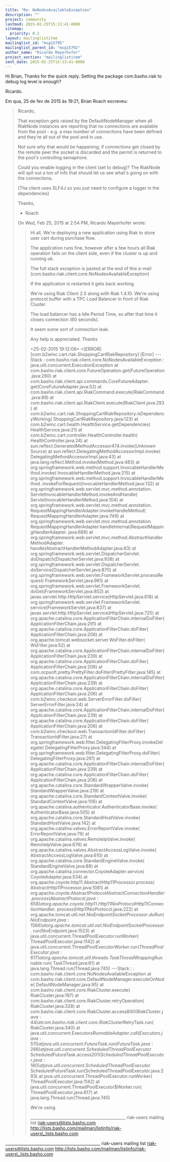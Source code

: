 ```yaml
---
title: "Re: NoNodesAvailableException"
description: ""
project: community
lastmod: 2015-02-25T15:13:41-0800
sitemap:
  priority: 0.2
layout: mailinglistitem
mailinglist_id: "msg15795"
mailinglist_parent_id: "msg15792"
author_name: "Ricardo Mayerhofer"
project_section: "mailinglistitem"
sent_date: 2015-02-25T15:13:41-0800
---
```



Hi Brian,
Thanks for the quick reply. Setting the package com.basho.riak to debug log
level is enough?

Ricardo.

Em qua, 25 de fev de 2015 às 19:21, Brian Roach  escreveu:

> Ricardo,
>
> That exception gets raised by the DefaultNodeManager when all RiakNode
> instances are reporting that no connections are available from the
> pool - e.g. a max number of connections have been defined and they're
> all out of the pool and in use.
>
> Not sure why that would be happening; if connections get closed by the
> remote peer the socket is discarded and the permit is returned to the
> pool's controlling semaphore.
>
> Could you enable logging in the client (set to debug)? The RiakNode
> will spit out a ton of info that should let us see what's going on
> with the connections.
>
> (The client uses SLF4J so you just need to configure a logger in the
> dependencies)
>
> Thanks,
> - Roach
>
>
> On Wed, Feb 25, 2015 at 2:54 PM, Ricardo Mayerhofer
>  wrote:
> > Hi all,
> > We're deploying a new application using Riak to store user cart during
> > purchase flow.
> >
> > The application runs fine, however after a few hours all Riak operation
> > fails on the client side, even if the cluster is up and running ok.
> >
> > The full stack exception is pasted at the end of this e-mail
> > (com.basho.riak.client.core.NoNodesAvailableException)
> >
> > If the application is restarted it gets back working.
> >
> > We're using Riak Client 2.0 along with Riak 1.4.10. We're using protocol
> > buffer with a TPC Load Balancer in front of Riak Cluster.
> >
> > The load balancer has a Idle Period Time, so after that time it closes
> > connection (60 seconds).
> >
> > It seem some sort of connection leak.
> >
> > Any help is appreciated. Thanks
> >
> > <25-02-2015 19:12:09> 
> >   <[ERROR]
> > [com.b2winc.cart.riak.ShoppingCartRiakRepository] [Error]
> > ---Stack : com.basho.riak.client.core.NoNodesAvailableException :
> > java.util.concurrent.ExecutionException at
> > com.basho.riak.client.core.FutureOperation.get(FutureOperation.java:260)
> > at
> > com.basho.riak.client.api.commands.CoreFutureAdapter.
> get(CoreFutureAdapter.java:52)
> > at com.basho.riak.client.api.RiakCommand.execute(RiakCommand.java:89)
> > at com.basho.riak.client.api.RiakClient.execute(RiakClient.java:293)
> > at
> > com.b2winc.cart.riak.ShoppingCartRiakRepository.isDependencyWorking(
> ShoppingCartRiakRepository.java:123)
> > at
> > com.b2winc.cart.health.HealthService.getDependencies(
> HealthService.java:21)
> > at
> > com.b2winc.cart.controller.HealthController.health(
> HealthController.java:24)
> > at sun.reflect.GeneratedMethodAccessor474.invoke(Unknown Source)
> > at
> > sun.reflect.DelegatingMethodAccessorImpl.invoke(
> DelegatingMethodAccessorImpl.java:43)
> > at java.lang.reflect.Method.invoke(Method.java:483)
> > at
> > org.springframework.web.method.support.InvocableHandlerMethod.invoke(
> InvocableHandlerMethod.java:215)
> > at
> > org.springframework.web.method.support.InvocableHandlerMethod.
> invokeForRequest(InvocableHandlerMethod.java:132)
> > at
> > org.springframework.web.servlet.mvc.method.annotation.
> ServletInvocableHandlerMethod.invokeAndHandle(
> ServletInvocableHandlerMethod.java:104)
> > at
> > org.springframework.web.servlet.mvc.method.annotation.
> RequestMappingHandlerAdapter.invokeHandleMethod(
> RequestMappingHandlerAdapter.java:749)
> > at
> > org.springframework.web.servlet.mvc.method.annotation.
> RequestMappingHandlerAdapter.handleInternal(RequestMappingHandlerAdapter.
> java:689)
> > at
> > org.springframework.web.servlet.mvc.method.AbstractHandlerMethodAdapter.
> handle(AbstractHandlerMethodAdapter.java:83)
> > at
> > org.springframework.web.servlet.DispatcherServlet.
> doDispatch(DispatcherServlet.java:938)
> > at
> > org.springframework.web.servlet.DispatcherServlet.
> doService(DispatcherServlet.java:870)
> > at
> > org.springframework.web.servlet.FrameworkServlet.processRequest(
> FrameworkServlet.java:961)
> > at
> > org.springframework.web.servlet.FrameworkServlet.
> doGet(FrameworkServlet.java:852)
> > at javax.servlet.http.HttpServlet.service(HttpServlet.java:618)
> > at
> > org.springframework.web.servlet.FrameworkServlet.
> service(FrameworkServlet.java:837)
> > at javax.servlet.http.HttpServlet.service(HttpServlet.java:725)
> > at
> > org.apache.catalina.core.ApplicationFilterChain.internalDoFilter(
> ApplicationFilterChain.java:291)
> > at
> > org.apache.catalina.core.ApplicationFilterChain.doFilter(
> ApplicationFilterChain.java:206)
> > at org.apache.tomcat.websocket.server.WsFilter.doFilter(
> WsFilter.java:52)
> > at
> > org.apache.catalina.core.ApplicationFilterChain.internalDoFilter(
> ApplicationFilterChain.java:239)
> > at
> > org.apache.catalina.core.ApplicationFilterChain.doFilter(
> ApplicationFilterChain.java:206)
> > at com.ocpsoft.pretty.PrettyFilter.doFilter(PrettyFilter.java:145)
> > at
> > org.apache.catalina.core.ApplicationFilterChain.internalDoFilter(
> ApplicationFilterChain.java:239)
> > at
> > org.apache.catalina.core.ApplicationFilterChain.doFilter(
> ApplicationFilterChain.java:206)
> > at
> > com.b2winc.checkout.web.ServerErrorFilter.doFilter(
> ServerErrorFilter.java:24)
> > at
> > org.apache.catalina.core.ApplicationFilterChain.internalDoFilter(
> ApplicationFilterChain.java:239)
> > at
> > org.apache.catalina.core.ApplicationFilterChain.doFilter(
> ApplicationFilterChain.java:206)
> > at
> > com.b2winc.checkout.web.TransactionIdFilter.doFilter(
> TransactionIdFilter.java:27)
> > at
> > org.springframework.web.filter.DelegatingFilterProxy.invokeDelegate(
> DelegatingFilterProxy.java:344)
> > at
> > org.springframework.web.filter.DelegatingFilterProxy.doFilter(
> DelegatingFilterProxy.java:261)
> > at
> > org.apache.catalina.core.ApplicationFilterChain.internalDoFilter(
> ApplicationFilterChain.java:239)
> > at
> > org.apache.catalina.core.ApplicationFilterChain.doFilter(
> ApplicationFilterChain.java:206)
> > at
> > org.apache.catalina.core.StandardWrapperValve.invoke(
> StandardWrapperValve.java:219)
> > at
> > org.apache.catalina.core.StandardContextValve.invoke(
> StandardContextValve.java:106)
> > at
> > org.apache.catalina.authenticator.AuthenticatorBase.invoke(
> AuthenticatorBase.java:505)
> > at
> > org.apache.catalina.core.StandardHostValve.invoke(
> StandardHostValve.java:142)
> > at
> > org.apache.catalina.valves.ErrorReportValve.invoke(
> ErrorReportValve.java:79)
> > at org.apache.catalina.valves.RemoteIpValve.invoke(
> RemoteIpValve.java:676)
> > at
> > org.apache.catalina.valves.AbstractAccessLogValve.invoke(
> AbstractAccessLogValve.java:610)
> > at
> > org.apache.catalina.core.StandardEngineValve.invoke(
> StandardEngineValve.java:88)
> > at
> > org.apache.catalina.connector.CoyoteAdapter.service(
> CoyoteAdapter.java:534)
> > at
> > org.apache.coyote.http11.AbstractHttp11Processor.process(
> AbstractHttp11Processor.java:1081)
> > at
> > org.apache.coyote.AbstractProtocol$AbstractConnectionHandler.
> process(AbstractProtocol.java:658)
> > at
> > org.apache.coyote.http11.Http11NioProtocol$Http11ConnectionHandler.
> process(Http11NioProtocol.java:222)
> > at
> > org.apache.tomcat.util.net.NioEndpoint$SocketProcessor.
> doRun(NioEndpoint.java:1566)
> > at
> > org.apache.tomcat.util.net.NioEndpoint$SocketProcessor.
> run(NioEndpoint.java:1523)
> > at
> > java.util.concurrent.ThreadPoolExecutor.runWorker(
> ThreadPoolExecutor.java:1142)
> > at
> > java.util.concurrent.ThreadPoolExecutor$Worker.run(
> ThreadPoolExecutor.java:617)
> > at
> > org.apache.tomcat.util.threads.TaskThread$WrappingRunnable.run(
> TaskThread.java:61)
> > at java.lang.Thread.run(Thread.java:745)
> > ---Stack : : com.basho.riak.client.core.NoNodesAvailableException at
> > com.basho.riak.client.core.DefaultNodeManager.executeOnNode(
> DefaultNodeManager.java:95)
> > at com.basho.riak.client.core.RiakCluster.execute(
> RiakCluster.java:197)
> > at
> > com.basho.riak.client.core.RiakCluster.retryOperation(
> RiakCluster.java:328)
> > at com.basho.riak.client.core.RiakCluster.access$800(
> RiakCluster.java:44)
> > at
> > com.basho.riak.client.core.RiakCluster$RetryTask.run(
> RiakCluster.java:340)
> > at java.util.concurrent.Executors$RunnableAdapter.
> call(Executors.java:511)
> > at java.util.concurrent.FutureTask.run(FutureTask.java:266)
> > at
> > java.util.concurrent.ScheduledThreadPoolExecutor$
> ScheduledFutureTask.access$201(ScheduledThreadPoolExecutor.java:180)
> > at
> > java.util.concurrent.ScheduledThreadPoolExecutor$
> ScheduledFutureTask.run(ScheduledThreadPoolExecutor.java:293)
> > at
> > java.util.concurrent.ThreadPoolExecutor.runWorker(
> ThreadPoolExecutor.java:1142)
> > at
> > java.util.concurrent.ThreadPoolExecutor$Worker.run(
> ThreadPoolExecutor.java:617)
> > at java.lang.Thread.run(Thread.java:745)
> >
> >
> > We're using
> >
> > \_\_\_\_\_\_\_\_\_\_\_\_\_\_\_\_\_\_\_\_\_\_\_\_\_\_\_\_\_\_\_\_\_\_\_\_\_\_\_\_\_\_\_\_\_\_\_
> > riak-users mailing list
> > riak-users@lists.basho.com
> > http://lists.basho.com/mailman/listinfo/riak-users\_lists.basho.com
> >
>
\_\_\_\_\_\_\_\_\_\_\_\_\_\_\_\_\_\_\_\_\_\_\_\_\_\_\_\_\_\_\_\_\_\_\_\_\_\_\_\_\_\_\_\_\_\_\_
riak-users mailing list
riak-users@lists.basho.com
http://lists.basho.com/mailman/listinfo/riak-users\_lists.basho.com

